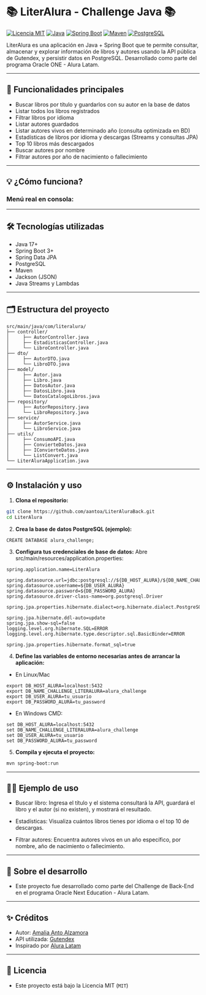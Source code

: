# 📚 LiterAlura - Challenge Java 📚

[![Licencia MIT](https://img.shields.io/badge/Licencia-MIT-green.svg)](LICENSE)
[![Java](https://img.shields.io/badge/Java-17%2B-blue.svg)](https://www.oracle.com/java/technologies/downloads/)
[![Spring Boot](https://img.shields.io/badge/Spring_Boot-3.5.3-brightgreen?logo=springboot)](https://spring.io/projects/spring-boot)
[![Maven](https://img.shields.io/badge/Maven-3.8.1-blue?logo=apachemaven)](https://maven.apache.org/)
[![PostgreSQL](https://img.shields.io/badge/PostgreSQL-16-blue?logo=postgresql)](https://www.postgresql.org/)


LiterAlura es una aplicación en Java + Spring Boot que te permite consultar, almacenar y explorar información de libros y autores usando la API pública de Gutendex, y persistir datos en PostgreSQL. Desarrollado como parte del programa Oracle ONE - Alura Latam.

---
## 🚀 Funcionalidades principales

- Buscar libros por título y guardarlos con su autor en la base de datos
- Listar todos los libros registrados
- Filtrar libros por idioma
- Listar autores guardados
- Listar autores vivos en determinado año (consulta optimizada en BD)
- Estadísticas de libros por idioma y descargas (Streams y consultas JPA)
- Top 10 libros más descargados
- Buscar autores por nombre
- Filtrar autores por año de nacimiento o fallecimiento

---

## 💡 ¿Cómo funciona?



### Menú real en consola:


---

## 🛠️ Tecnologías utilizadas

- Java 17+
- Spring Boot 3+
- Spring Data JPA
- PostgreSQL
- Maven
- Jackson (JSON)
- Java Streams y Lambdas

---

## 🗂️ Estructura del proyecto

```text
src/main/java/com/literalura/
├── controller/
│     ├── AutorController.java
│     ├── EstadisticasController.java
│     └── LibroController.java
├── dto/
│     ├── AutorDTO.java
│     └── LibroDTO.java
├── model/
│     ├── Autor.java
│     ├── Libro.java
│     ├── DatosAutor.java
│     ├── DatosLibro.java
│     └── DatosCatalogoLibros.java
├── repository/
│     ├── AutorRepository.java
│     └── LibroRepository.java
├── service/
│     ├── AutorService.java
│     └── LibroService.java
├── utils/
│     ├── ConsumoAPI.java
│     ├── ConvierteDatos.java
│     ├── IConvierteDatos.java
│     └── ListConvert.java
└── LiterAluraApplication.java
```
---

## ⚙️ Instalación y uso

1. **Clona el repositorio:**
```sh
git clone https://github.com/aantoa/LiterAluraBack.git
cd LiterAlura
```
2. **Crea la base de datos PostgreSQL (ejemplo):**
```
CREATE DATABASE alura_challenge;
```
3. **Configura tus credenciales de base de datos:**
   Abre src/main/resources/application.properties:
```
spring.application.name=LiterAlura

spring.datasource.url=jdbc:postgresql://${DB_HOST_ALURA}/${DB_NAME_CHALLENGE_LITERALURA}
spring.datasource.username=${DB_USER_ALURA}
spring.datasource.password=${DB_PASSWORD_ALURA}
spring.datasource.driver-class-name=org.postgresql.Driver

spring.jpa.properties.hibernate.dialect=org.hibernate.dialect.PostgreSQLDialect

spring.jpa.hibernate.ddl-auto=update
spring.jpa.show-sql=false
logging.level.org.hibernate.SQL=ERROR
logging.level.org.hibernate.type.descriptor.sql.BasicBinder=ERROR

spring.jpa.properties.hibernate.format_sql=true
```
4. **Define las variables de entorno necesarias antes de arrancar la aplicación:**

* En Linux/Mac
```
export DB_HOST_ALURA=localhost:5432
export DB_NAME_CHALLENGE_LITERALURA=alura_challenge
export DB_USER_ALURA=tu_usuario
export DB_PASSWORD_ALURA=tu_password
```
* En Windows CMD:
```
set DB_HOST_ALURA=localhost:5432
set DB_NAME_CHALLENGE_LITERALURA=alura_challenge
set DB_USER_ALURA=tu_usuario
set DB_PASSWORD_ALURA=tu_password
```
5. **Compila y ejecuta el proyecto:**
```sh
mvn spring-boot:run
```
---

## 👨‍💻 Ejemplo de uso
* Buscar libro:
Ingresa el título y el sistema consultará la API, guardará el libro y el autor (si no existen), y mostrará el resultado.

* Estadísticas:
Visualiza cuántos libros tienes por idioma o el top 10 de descargas.

* Filtrar autores:
Encuentra autores vivos en un año específico, por nombre, año de nacimiento o fallecimiento.

---

## 💬 Sobre el desarrollo
- Este proyecto fue desarrollado como parte del Challenge de Back-End en el programa Oracle Next Education - Alura Latam.

---

## ✨ Créditos
* Autor: [Amalia Anto Alzamora](https://github.com/aantoa)
* API utilizada: [Gutendex](https://gutendex.com/)
* Inspirado por [Alura Latam](https://www.aluracursos.com/)

---

## 📜 Licencia
* Este proyecto está bajo la Licencia MIT (`MIT`) 
